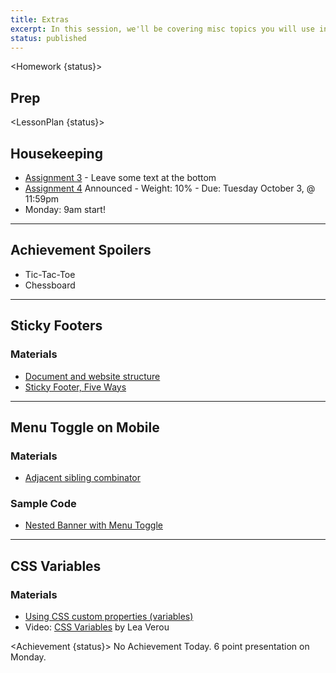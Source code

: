 ```yaml
---
title: Extras
excerpt: In this session, we'll be covering misc topics you will use in your final projects. 
status: published
---
```


<script>
	import Homework from "$lib/components/Homework.svelte";
	import LessonPlan from "$lib/components/LessonPlan.svelte";
	import Achievement from "$lib/components/Achievement.svelte";
</script>

<Homework {status}>

## Prep

</Homework>

<LessonPlan {status}>

## Housekeeping
- [Assignment 3](/courses/cpnt-260/assessments/assignment-3) - Leave some text at the bottom
- [Assignment 4](/courses/cpnt-260/assessments/assignment-4) Announced
		- Weight: 10%
		- Due: Tuesday October 3, @ 11:59pm
- Monday: 9am start!

---

<h2>Achievement Spoilers</h2>

- Tic-Tac-Toe
- Chessboard

---

<h2>Sticky Footers</h2>

### Materials
- [Document and website structure](https://developer.mozilla.org/en-US/docs/Learn/HTML/Introduction_to_HTML/Document_and_website_structure)
- [Sticky Footer, Five Ways](https://css-tricks.com/couple-takes-sticky-footer/)

---

<h2>Menu Toggle on Mobile</h2>

### Materials
- [Adjacent sibling combinator](https://developer.mozilla.org/en-US/docs/Web/CSS/Adjacent_sibling_combinator)

### Sample Code
- [Nested Banner with Menu Toggle](https://github.com/sait-wbdv/dailies-f23/tree/main/2023-09-25-media-flex/03-nested-flex-banner)

---

<h2>CSS Variables</h2>

### Materials
- [Using CSS custom properties (variables)](https://developer.mozilla.org/en-US/docs/Web/CSS/Using_CSS_custom_properties)
- Video: [CSS Variables](https://www.youtube.com/watch?v=kZOJCVvyF-4) by Lea Verou

</LessonPlan>

<Achievement {status}>
No Achievement Today. 6 point presentation on Monday.
</Achievement>